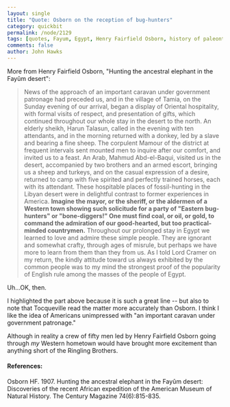 ```yaml
---
layout: single 
title: "Quote: Osborn on the reception of bug-hunters" 
category: quickbit
permalink: /node/2129
tags: [quotes, Fayum, Egypt, Henry Fairfield Osborn, history of paleontology, Africa] 
comments: false 
author: John Hawks 
---
```


More from Henry Fairfield Osborn, "Hunting the ancestral elephant in the Fay&ucirc;m desert": 

<blockquote>News of the approach of an important caravan under government patronage had preceded us, and in the village of Tamia, on the Sunday evening of our arrival, began a display of Oriental hospitality, with formal visits of respect, and presentation of gifts, which continued throughout our whole stay in the desert to the north. An elderly sheikh, Harun Talasun, called in the evening with ten attendants, and in the morning returned with a donkey, led by a slave and bearing a fine sheep. The corpulent Mamour of the district at frequent intervals sent mounted men to inquire after our comfort, and invited us to a feast. An Arab, Mahmud Abd-el-Baqui, visited us in the desert, accompanied by two brothers and an armed escort, bringing us a sheep and turkeys, and on the casual expression of a desire, returned to camp with five spirited and perfectly trained horses, each with its attendant. These hospitable places of fossil-hunting in the Libyan desert were in delightful contrast to former experiences in America. <b>Imagine the mayor, or the sheriff, or the aldermen of a Western town showing such solicitude for a party of "Eastern bug-hunters" or "bone-diggers!" One must find coal, or oil, or gold, to command the admiration of our good-hearted, but too practical-minded countrymen.</b> Throughout our prolonged stay in Egypt we learned to love and admire these simple people. They are ignorant and somewhat crafty, through ages of misrule, but perhaps we have more to learn from them than they from us. As I told Lord Cramer on my return, the kindly attitude toward us always exhibited by the common people was to my mind the strongest proof of the popularity of English rule among the masses of the people of Egypt.</blockquote>

Uh...OK, then. 

I highlighted the part above because it is such a great line -- but also to note that Tocqueville read the matter more accurately than Osborn. I think I like the idea of Americans unimpressed with "an important caravan under government patronage."

Although in reality a crew of fifty men led by Henry Fairfield Osborn going through <i>my</i> Western hometown would have brought more excitement than anything short of the Ringling Brothers. 

<h4>References:</h4>

<p class="cite">Osborn HF. 1907. Hunting the ancestral elephant in the Fay&ucirc;m desert: Discoveries of the recent African expedition of the American Museum of Natural History. The Century Magazine 74(6):815-835.</p>

